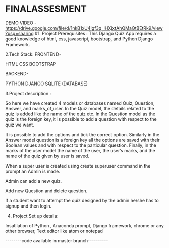 # FINALASSESMENT


DEMO VIDEO - https://drive.google.com/file/d/1nkB1xU4Igf3q_IHXjxtAhQMaQtBEtRk9/view?usp=sharing
#1. Project Prerequisites :
This Django Quiz App requires a good knowledge of html, css, javascript, bootstrap, and  Python Django Framework. 

2.Tech Stack: 
FRONTEND- 

HTML
CSS
BOOTSTRAP

BACKEND-

PYTHON DJANGO
SQLITE (DATABASE)


3.Project description :

So here we have created 4 models or databases named Quiz, Question, Answer, and marks_of_user. In the Quiz model, the details related to the quiz is added like the name of the quiz etc. In the Question model as the quiz is the foreign key, it is possible to add a question with respect to the quiz we want.

It is possible to add the options and tick the correct option. Similarly in the Answer model question is a foreign key all the options are saved with their Boolean values and with respect to the particular question. Finally, in the marks of the user model the name of the user, the user’s marks, and the name of the quiz given by user is saved.

When a super user is created using create superuser command in the prompt an Admin is made.

Admin can add a new quiz.

Add new Question and delete question.

If a student want to attempt the quiz designed by the admin he/she has to signup and then login.


4. Project Set up details:

Insatllation of Python , Anaconda prompt,  Django framework, chrome or any other browser, Text editor like atom or notepad



--------code available in master branch----------

